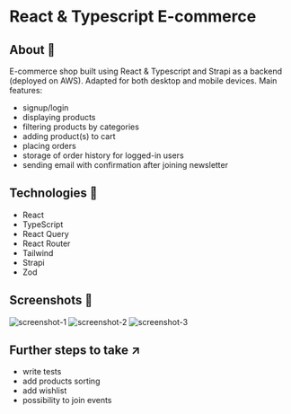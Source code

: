 <h1>React & Typescript E-commerce</h1>

## About 📝

E-commerce shop built using React & Typescript and Strapi as a backend (deployed on AWS). Adapted for both desktop and mobile devices.
Main features: 
- signup/login
- displaying products
- filtering products by categories
- adding product(s) to cart
- placing orders
- storage of order history for logged-in users
- sending email with confirmation after joining newsletter



## Technologies 🔧

- React
- TypeScript
- React Query
- React Router
- Tailwind
- Strapi
- Zod

## Screenshots 📸
![screenshot-1](https://github.com/nikodem-bilczewski/ecommerce-coffee/assets/112383479/bee78c7e-884b-40fc-980e-1a2af041cc7a)
![screenshot-2](https://github.com/nikodem-bilczewski/ecommerce-coffee/assets/112383479/8e3593a2-16dc-4577-9a1b-e47a2accfe91)
![screenshot-3](https://github.com/nikodem-bilczewski/ecommerce-coffee/assets/112383479/1d66cb49-eac3-4292-b139-d69037cb513a)

## Further steps to take ↗️
- write tests
- add products sorting
- add wishlist
- possibility to join events
  
